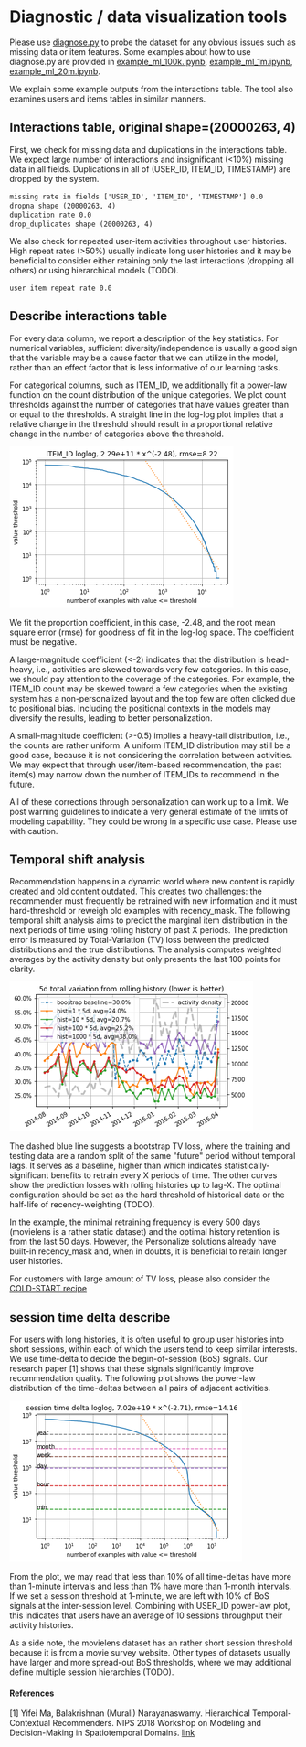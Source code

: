Diagnostic / data visualization tools
===
Please use [diagnose.py](diagnose.py) to probe the dataset for any obvious issues such as missing data or item features.
Some examples about how to use diagnose.py are provided in [example_ml_100k.ipynb](example_ml_100k.ipynb), [example_ml_1m.ipynb](example_ml_1m.ipynb), [example_ml_20m.ipynb](example_ml_20m.ipynb).

We explain some example outputs from the interactions table. The tool also examines users and items tables in similar manners.

Interactions table, original shape=(20000263, 4)
---

First, we check for missing data and duplications in the interactions table. We expect large number of interactions and insignificant (<10%) missing data in all fields. Duplications in all of (USER_ID, ITEM_ID, TIMESTAMP) are dropped by the system.
```
missing rate in fields ['USER_ID', 'ITEM_ID', 'TIMESTAMP'] 0.0
dropna shape (20000263, 4)
duplication rate 0.0
drop_duplicates shape (20000263, 4)
```
We also check for repeated user-item activities throughout user histories. High repeat rates (>50%) usually indicate long user histories and it may be beneficial to consider either retaining only the last interactions (dropping all others) or using hierarchical models (TODO).
```
user item repeat rate 0.0
```

Describe interactions table
---

For every data column, we report a description of the key statistics.
For numerical variables, sufficient diversity/independence is usually a good sign that the variable may be a cause factor that we can utilize in the model, rather than an effect factor that is less informative of our learning tasks.

For categorical columns, such as ITEM_ID, we additionally fit a power-law function on the count distribution of the unique categories.
We plot count thresholds against the number of categories that have values greater than or equal to the thresholds.
A straight line in the log-log plot implies that a relative change in the threshold should result in a proportional relative change in the number of categories above the threshold.

![power-law.png](imgs/power-law.png "Example power-law plot.")

We fit the proportion coefficient, in this case, -2.48, and the root mean square error (rmse) for goodness of fit in the log-log space.
The coefficient must be negative.

   A large-magnitude coefficient (<-2) indicates that the distribution is head-heavy, i.e., activities are skewed towards very few categories.
   In this case, we should pay attention to the coverage of the categories. For example, the ITEM_ID count may be skewed toward a few categories when the existing system has a non-personalized layout and the top few are often clicked due to positional bias.
   Including the positional contexts in the models may diversify the results, leading to better personalization.

   A small-magnitude coefficient (>-0.5) implies a heavy-tail distribution, i.e., the counts are rather uniform.
   A uniform ITEM_ID distribution may still be a good case, because it is not considering the correlation between activities.
   We may expect that through user/item-based recommendation, the past item(s) may narrow down the number of ITEM_IDs to recommend in the future.

All of these corrections through personalization can work up to a limit.
We post warning guidelines to indicate a very general estimate of the limits of modeling capability.
They could be wrong in a specific use case. Please use with caution.

Temporal shift analysis
---

Recommendation happens in a dynamic world where new content is rapidly created and old content outdated.
This creates two challenges: the recommender must frequently be retrained with new information and it must hard-threshold or reweigh old examples with recency_mask.
The following temporal shift analysis aims to predict the marginal item distribution in the next periods of time using rolling history of past X periods.
The prediction error is measured by Total-Variation (TV) loss between the predicted distributions and the true distributions.
The analysis computes weighted averages by the activity density but only presents the last 100 points for clarity.

![temporal-drift.png](imgs/temporal-drift.png "Example temporal-drift plot.")

The dashed blue line suggests a bootstrap TV loss, where the training and testing data are a random split of the same "future" period without temporal lags.
It serves as a baseline, higher than which indicates statistically-significant benefits to retrain every X periods of time.
The other curves show the prediction losses with rolling histories up to lag-X.
The optimal configuration should be set as the hard threshold of historical data or the half-life of recency-weighting (TODO).

In the example, the minimal retraining frequency is every 500 days (movielens is a rather static dataset) and the optimal history retention is from the last 50 days. However, the Personalize solutions already have built-in recency_mask and, when in doubts, it is beneficial to retain longer user histories.

For customers with large amount of TV loss, please also consider the [COLD-START recipe](../personalize_temporal_holdout/personalize_coldstart_demo.ipynb) 


session time delta describe
---

For users with long histories, it is often useful to group user histories into short sessions, within each of which the users tend to keep similar interests.
We use time-delta to decide the begin-of-session (BoS) signals.
Our research paper [1] shows that these signals significantly improve recommendation quality.
The following plot shows the power-law distribution of the time-deltas between all pairs of adjacent activities.

![time-delta.png](imgs/time-delta.png "Example time-delta plot.")

From the plot, we may read that less than 10% of all time-deltas have more than 1-minute intervals and less than 1% have more than 1-month intervals.
If we set a session threshold at 1-minute, we are left with 10% of BoS signals at the inter-session level.
Combining with USER_ID power-law plot, this indicates that users have an average of 10 sessions throughput their activity histories.

As a side note, the movielens dataset has an rather short session threshold because it is from a movie survey website.
Other types of datasets usually have larger and more spread-out BoS thresholds, where we may additional define multiple session hierarchies (TODO).

#### References
[1] Yifei Ma, Balakrishnan (Murali) Narayanaswamy. Hierarchical Temporal-Contextual Recommenders. NIPS 2018 Workshop on Modeling and Decision-Making in Spatiotemporal Domains. [link](https://openreview.net/forum?id=ByzxsrrkJ4)
